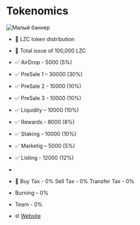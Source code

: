 # Tokenomics
![Малый баннер](https://en.tcpcoins.net/__scale/uploads/s/l/4/j/l4j8wtlqendh/img/full_GBnXKvDd.png?quality=85&width=981&webp=1)
- 👀 LZC token distribution
- 💠 Total issue of 100,000 LZC

- ✅ AirDrop - 5000 (5%)
- ✅ PreSale 1 – 30000 (30%)
- ✅ PreSale 2 - 10000 (10%)
- ✅ PreSale 3 - 10000 (10%)
- ✅ Liquidity  – 10000 (10%)
- ✅ Rewards - 8000 (8%)
- ✅ Staking - 10000 (10%)
- ✅ Marketig – 5000 (5%)
- ✅ Listing - 12000 (12%)
- 
- 👀 Buy Tax - 0% Sell Tax - 0% Transfer Tax - 0%
- Burning – 0%
- Team - 0%

- 🌐 [Website]((https://en.tcpcoins.net/)https://en.tcpcoins.net/)

